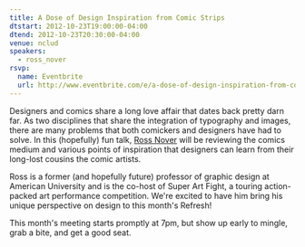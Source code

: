 ```yaml
---
title: A Dose of Design Inspiration from Comic Strips
dtstart: 2012-10-23T19:00:00-04:00
dtend: 2012-10-23T20:30:00-04:00
venue: nclud
speakers:
  - ross_nover
rsvp:
  name: Eventbrite
  url: http://www.eventbrite.com/e/a-dose-of-design-inspiration-from-comic-strips-tickets-4440768458
---
```


Designers and comics share a long love affair that dates back pretty darn far. As two disciplines that share the integration of typography and images, there are many problems that both comickers and designers have had to solve. In this (hopefully) fun talk, [Ross Nover](http://www.friendlydesign.co) will be reviewing the comics medium and various points of inspiration that designers can learn from their long-lost cousins the comic artists.

Ross is a former (and hopefully future) professor of graphic design at American University and is the co-host of Super Art Fight, a touring action-packed art performance competition. We're excited to have him bring his unique perspective on design to this month's Refresh!

This month's meeting starts promptly at 7pm, but show up early to mingle, grab a bite, and get a good seat.